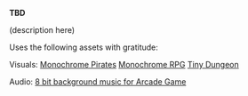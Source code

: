 **TBD**

(description here)

Uses the following assets with gratitude:

Visuals:
[Monochrome Pirates](https://kenney.nl/assets/monochrome-pirates)
[Monochrome RPG](https://kenney.nl/assets/monochrome-rpg)
[Tiny Dungeon](https://kenney.nl/assets/tiny-dungeon)

Audio:
[8 bit background music for Arcade Game](https://pixabay.com/music/video-games-8-bit-background-music-for-arcade-game-come-on-mario-164702/)